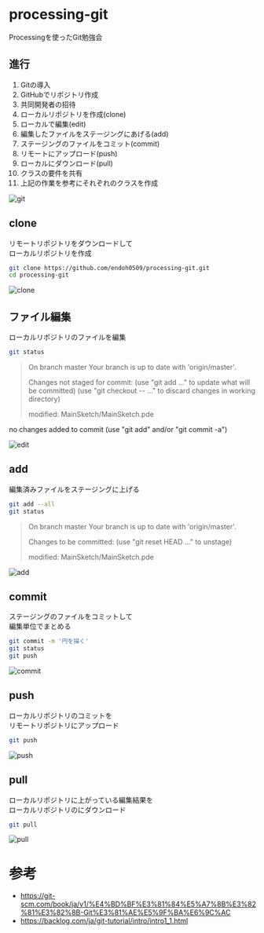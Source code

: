 # processing-git

Processingを使ったGit勉強会

## 進行

1. Gitの導入
2. GitHubでリポジトリ作成
3. 共同開発者の招待
4. ローカルリポジトリを作成(clone)
5. ローカルで編集(edit)
6. 編集したファイルをステージングにあげる(add)
7. ステージングのファイルをコミット(commit)
8. リモートにアップロード(push)
9. ローカルにダウンロード(pull)
10. クラスの要件を共有
11. 上記の作業を参考にそれぞれのクラスを作成

![git](https://raw.githubusercontent.com/endoh0509/processing-git/master/img/git-study.001.png)

## clone

リモートリポジトリをダウンロードして  
ローカルリポジトリを作成

```bash
git clone https://github.com/endoh0509/processing-git.git
cd processing-git
```

![clone](https://raw.githubusercontent.com/endoh0509/processing-git/master/img/git-study.002.png)

## ファイル編集

ローカルリポジトリのファイルを編集

```bash
git status
```

> On branch master
> Your branch is up to date with 'origin/master'.
>
> Changes not staged for commit:
>   (use "git add <file>..." to update what will be committed)
>   (use "git checkout -- <file>..." to discard changes in working directory)
>
> 	modified:   MainSketch/MainSketch.pde

no changes added to commit (use "git add" and/or "git commit -a")

![edit](https://raw.githubusercontent.com/endoh0509/processing-git/master/img/git-study.003.png)

## add

編集済みファイルをステージングに上げる

```bash
git add --all
git status
```

> On branch master
> Your branch is up to date with 'origin/master'.
>
> Changes to be committed:
>   (use "git reset HEAD <file>..." to unstage)
>
> 	modified:   MainSketch/MainSketch.pde

![add](https://raw.githubusercontent.com/endoh0509/processing-git/master/img/git-study.004.png)

## commit

ステージングのファイルをコミットして  
編集単位でまとめる

```bash
git commit -m '円を描く'
git status
git push
```

![commit](https://raw.githubusercontent.com/endoh0509/processing-git/master/img/git-study.005.png)

## push

ローカルリポジトリのコミットを  
リモートリポジトリにアップロード

```bash
git push
```

![push](https://raw.githubusercontent.com/endoh0509/processing-git/master/img/git-study.006.png)

## pull

ローカルリポジトリに上がっている編集結果を  
ローカルリポジトリのにダウンロード

```bash
git pull
```

![pull](https://raw.githubusercontent.com/endoh0509/processing-git/master/img/git-study.007.png)

# 参考

- https://git-scm.com/book/ja/v1/%E4%BD%BF%E3%81%84%E5%A7%8B%E3%82%81%E3%82%8B-Git%E3%81%AE%E5%9F%BA%E6%9C%AC
- https://backlog.com/ja/git-tutorial/intro/intro1_1.html
